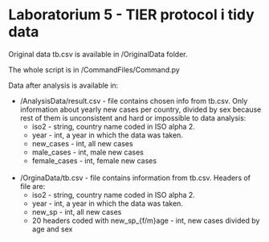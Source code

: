 # Laboratorium 5 - TIER protocol i tidy data

Original data tb.csv is available in /OriginalData folder.

The whole script is in /CommandFiles/Command.py

Data after analysis is available in:
- /AnalysisData/result.csv - file contains chosen info from tb.csv. Only information about yearly new cases per country, divided by sex because rest of them is unconsistent and hard or impossible to data analysis:
  - iso2 - string, country name coded in ISO alpha 2.
  - year - int, a year in which the data was taken.
  - new_cases - int, all new cases 
  - male_cases - int, male new cases
  - female_cases - int, female new cases 
  <br><br>
- /OrginaData/tb.csv - file contains information from tb.csv. Headers of file are:
  - iso2 - string, country name coded in ISO alpha 2.
  - year - int, a year in which the data was taken.
  - new_sp - int, all new cases 
  - 20 headers coded with new_sp_{f/m}age - int, new cases divided by age and sex